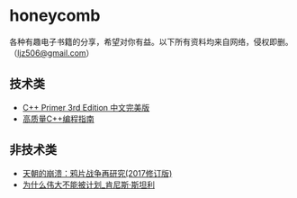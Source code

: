 # honeycomb
各种有趣电子书籍的分享，希望对你有益。以下所有资料均来自网络，侵权即删。（ljz506@gmail.com）

## 技术类
- <a href="https://pan.baidu.com/s/1UvuFBLWq2TXEu1sOcLMxDw?pwd=tmsc">C++ Primer 3rd Edition 中文完美版</a>
- <a href="https://pan.baidu.com/s/19J8YCswYOXhPI3Adj3EilA?pwd=6stc">高质量C++编程指南</a>


## 非技术类
- <a href="https://pan.baidu.com/s/1T4GsMBlpZLZK7XjdG6Xosg?pwd=hcik">天朝的崩溃：鸦片战争再研究(2017修订版)</a>
- <a href="https://pan.baidu.com/s/1nY-JDzFmtCFCWJqtppgQ6A?pwd=3nsn">为什么伟大不能被计划_肯尼斯·斯坦利</a>






